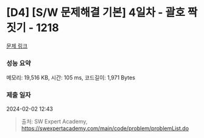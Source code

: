# [D4] [S/W 문제해결 기본] 4일차 - 괄호 짝짓기 - 1218 

[문제 링크](https://swexpertacademy.com/main/code/problem/problemDetail.do?contestProbId=AV14eWb6AAkCFAYD) 

### 성능 요약

메모리: 19,516 KB, 시간: 105 ms, 코드길이: 1,971 Bytes

### 제출 일자

2024-02-02 12:43



> 출처: SW Expert Academy, https://swexpertacademy.com/main/code/problem/problemList.do